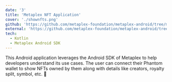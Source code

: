 ```yaml
---
date: '3'
title: 'Metaplex NFT Application'
cover: './shownfts.png'
github: 'https://github.com/metaplex-foundation/metaplex-android/tree/main/sample'
external: 'https://github.com/metaplex-foundation/metaplex-android/tree/main/sample'
tech:
  - Kotlin
  - Metaplex Android SDK
---
```


This Android application leverages the Android SDK of Metaplex to help developers understand its use cases. The user can connect their Phantom wallet to show NFTs owned by them along with details like creators, royalty split, symbol, etc. 📱
